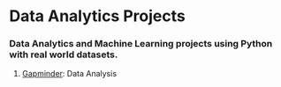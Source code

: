 # Data Analytics Projects

### Data Analytics and Machine Learning projects using Python with real world datasets.

1. [Gapminder](https://github.com/currentco/data-analytics/tree/main/gapminder): Data Analysis
